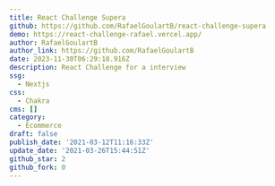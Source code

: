 ```yaml
---
title: React Challenge Supera
github: https://github.com/RafaelGoulartB/react-challenge-supera
demo: https://react-challenge-rafael.vercel.app/
author: RafaelGoulartB
author_link: https://github.com/RafaelGoulartB
date: 2023-11-30T06:29:18.916Z
description: React Challenge for a interview
ssg:
  - Nextjs
css:
  - Chakra
cms: []
category:
  - Ecommerce
draft: false
publish_date: '2021-03-12T11:16:33Z'
update_date: '2021-03-26T15:44:51Z'
github_star: 2
github_fork: 0
---
```

